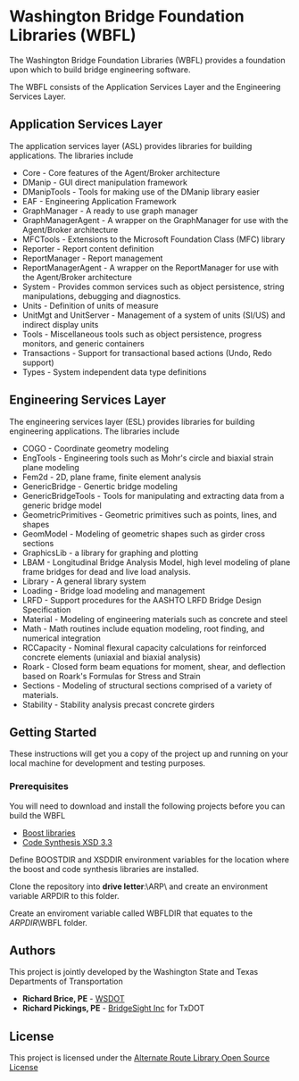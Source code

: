 # Washington Bridge Foundation Libraries (WBFL)

The Washington Bridge Foundation Libraries (WBFL) provides a foundation upon which to build bridge engineering software.

The WBFL consists of the Application Services Layer and the Engineering Services Layer.

## Application Services Layer
The application services layer (ASL) provides libraries for building applications. The libraries include
* Core - Core features of the Agent/Broker architecture
* DManip - GUI direct manipulation framework
* DManipTools - Tools for making use of the DManip library easier
* EAF - Engineering Application Framework
* GraphManager - A ready to use graph manager
* GraphManagerAgent - A wrapper on the GraphManager for use with the Agent/Broker architecture
* MFCTools - Extensions to the Microsoft Foundation Class (MFC) library
* Reporter - Report content definition
* ReportManager - Report management
* ReportManagerAgent - A wrapper on the ReportManager for use with the Agent/Broker architecture
* System - Provides common services such as object persistence, string manipulations, debugging and diagnostics.
* Units - Definition of units of measure
* UnitMgt and UnitServer - Management of a system of units (SI/US) and indirect display units
* Tools - Miscellaneous tools such as object persistence, progress monitors, and generic containers
* Transactions - Support for transactional based actions (Undo, Redo support)
* Types - System independent data type definitions

## Engineering Services Layer
The engineering services layer (ESL) provides libraries for building engineering applications. The libraries include
* COGO - Coordinate geometry modeling
* EngTools - Engineering tools such as Mohr's circle and biaxial strain plane modeling
* Fem2d - 2D, plane frame, finite element analysis
* GenericBridge - Genertic bridge modeling
* GenericBridgeTools - Tools for manipulating and extracting data from a generic bridge model
* GeometricPrimitives - Geometric primitives such as points, lines, and shapes
* GeomModel - Modeling of geometric shapes such as girder cross sections
* GraphicsLib - a library for graphing and plotting
* LBAM - Longitudinal Bridge Analysis Model, high level modeling of plane frame bridges for dead and live load analysis.
* Library - A general library system
* Loading - Bridge load modeling and management
* LRFD - Support procedures for the AASHTO LRFD Bridge Design Specification
* Material - Modeling of engineering materials such as concrete and steel
* Math - Math routines include equation modeling, root finding, and numerical integration
* RCCapacity - Nominal flexural capacity calculations for reinforced concrete elements (uniaxial and biaxial analysis)
* Roark - Closed form beam equations for moment, shear, and deflection based on Roark's Formulas for Stress and Strain
* Sections - Modeling of structural sections comprised of a variety of materials.
* Stability - Stability analysis precast concrete girders


## Getting Started

These instructions will get you a copy of the project up and running on your local machine for development and testing purposes.

### Prerequisites

You will need to download and install the following projects before you can build the WBFL
* [Boost libraries](http://www.boost.org)
* [Code Synthesis XSD 3.3](https://codesynthesis.com/products/xsd/)

Define BOOSTDIR and XSDDIR environment variables for the location where the boost and code synthesis libraries are installed.

Clone the repository into **drive letter**:\ARP\ and create an environment variable ARPDIR to this folder.

Create an enviroment variable called WBFLDIR that equates to the $ARPDIR$\WBFL folder.

## Authors
This project is jointly developed by the Washington State and Texas Departments of Transportation

* **Richard Brice, PE** - [WSDOT](https://github.com/RickBrice)
* **Richard Pickings, PE** - [BridgeSight Inc](http://www.bridgesight.com) for TxDOT

## License

This project is licensed under the [Alternate Route Library Open Source License](http://www.wsdot.wa.gov/eesc/bridge/alternateroute/arlosl.htm)
